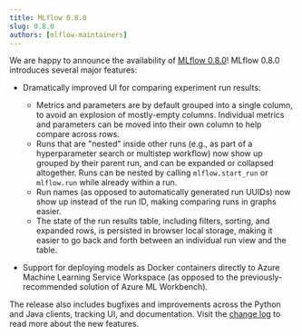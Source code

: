 ```yaml
---
title: MLflow 0.8.0
slug: 0.8.0
authors: [mlflow-maintainers]
---
```


We are happy to announce the availability of [MLflow 0.8.0](https://github.com/mlflow/mlflow/releases/tag/v0.8.0)!
MLflow 0.8.0 introduces several major features:

- Dramatically improved UI for comparing experiment run results:

  - Metrics and parameters are by default grouped into a single column, to avoid an explosion of mostly-empty columns. Individual metrics and parameters can be moved into their own column to help compare across rows.
  - Runs that are "nested" inside other runs (e.g., as part of a hyperparameter search or multistep workflow) now show up grouped by their parent run, and can be expanded or collapsed altogether. Runs can be nested by calling `mlflow.start_run` or `mlflow.run` while already within a run.
  - Run names (as opposed to automatically generated run UUIDs) now show up instead of the run ID, making comparing runs in graphs easier.
  - The state of the run results table, including filters, sorting, and expanded rows, is persisted in browser local storage, making it easier to go back and forth between an individual run view and the table.

- Support for deploying models as Docker containers directly to Azure Machine Learning Service Workspace (as opposed to the previously-recommended solution of Azure ML Workbench).

The release also includes bugfixes and improvements across the Python and Java clients, tracking UI, and documentation. Visit the [change log](https://github.com/mlflow/mlflow/blob/master/CHANGELOG.rst[#080](https://github.com/mlflow/mlflow/pull/080)-2018-11-08) to read more about the new features.
